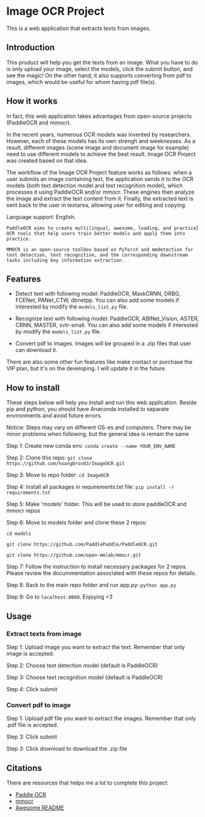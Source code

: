 
# Image OCR Project
This is a web application that extracts texts from images.
## Introduction

This product will help you get the texts from an image. What you have to do is only upload your image, select the models, click the submit button, and see the magic! On the other hand, it also supports converting from pdf to images, which would be useful for whom having pdf file(s).
## How it works

In fact, this web application takes advantages from open-source projects (PaddleOCR and mmocr). 


In the recent years, numerous OCR models was invented by researchers. However, each of these models has its own strengh and weeknesses. As a result, different images (scene image and document image for example) need to use different models to achieve the best result. Image OCR Project was created based on that idea.

The workflow of the Image OCR Project feature works as follows: when a user submits an image containing text, the application sends it to the OCR models (both text detection model and text recognition model), which processes it using PaddleOCR and/or mmocr. These engines then analyze the image and extract the text content from it. Finally, the extracted text is sent back to the user in textarea, allowing user for editing and copying.

Language support: English.

`PaddleOCR aims to create multilingual, awesome, leading, and practical OCR tools that help users train better models and apply them into practice.`


`MMOCR is an open-source toolbox based on PyTorch and mmdetection for text detection, text recognition, and the corresponding downstream tasks including key information extraction.`



## Features

- Detect text with following model: PaddleOCR, MaskCRNN, DRBG, FCENet, PANet_CTW, dbnetpp. You can also add some models if interested by modify the `models_list.py` file.

- Recognize text with following model: PaddleOCR, ABINet_Vision, ASTER, CRNN, MASTER, svtr-small. You can also add some models if interested by modify the `models_list.py` file.

- Convert pdf to images. Images will be grouped in a .zip files that user can download it.

There are also some other fun features like make contact or purchase the VIP plan, but it's on the developing. I will update it in the future.
## How to install

These steps below will help you install and run this web application. Beside pip and python, you should have Anaconda installed to separate environments and avoid future errors.

Notice: Steps may vary on different OS-es and computers. There may be minor problems when following, but the general idea is remain the same

Step 1: Create new conda env: `conda create --name YOUR_ENV_NAME`

Step 2: Clone this repo: `git clone https://github.com/hoangbros03/ImageOCR.git`

Step 3: Move to repo folder: `cd ImageOCR`

Step 4: Install all packages in requirements.txt file: `pip install -r requirements.txt `

Step 5: Make 'models' folder. This will be used to store paddleOCR and mmocr repos

Step 6: Move to models folder and clone these 2 repos:

`cd models`

`git clone https://github.com/PaddlePaddle/PaddleOCR.git`

`git clone https://github.com/open-mmlab/mmocr.git`

Step 7: Follow the instruction to install necessary packages for 2 repos. Please review the docummentation associated with these repos for details.

Step 8: Back to the main repo folder and run app.py: `python app.py`

Step 9: Go to `localhost:8000`. Enjoying <3
## Usage

### Extract texts from image
Step 1: Upload image you want to extract the text. Remember that only image is accepted.

Step 2: Choose text detection model (default is PaddleOCR)

Step 3: Choose text recognition model (default is PaddleOCR)

Step 4: Click submit

### Convert pdf to image

Step 1: Upload pdf file you want to extract the images. Remember that only .pdf file is accepted.

Step 3: Click submit

Step 3: Click download to download the .zip file
## Citations
There are resources that helps me a lot to complete this project:
 - [Paddle OCR](https://github.com/PaddlePaddle/PaddleOCR)
 - [mmocr](https://github.com/open-mmlab/mmocr)
 - [Awesome README](https://github.com/matiassingers/awesome-readme)



